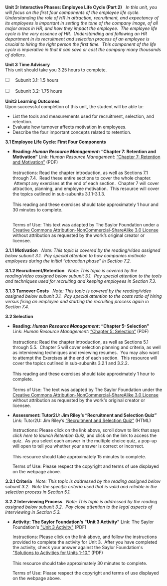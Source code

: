**Unit 3: Interactive Phases: Employee Life Cycle (Part 2)** <span
id="3"></span> 
*In this unit, you will focus on the first four components of the
employee life cycle. Understanding the role of HR in attraction,
recruitment, and expectancy of its employees is important in setting the
tone of the company image, of all major areas in HR, and how they impact
the employee.  The employee life cycle is the very essence of HR. 
Understanding and following an HR department in its recruitment and
selection process of an employee is crucial to hiring the right person
the first time.  This component of the life cycle is imperative in that
it can save or cost the company many thousands of dollars.*

**Unit 3 Time Advisory**  
This unit should take you 3.25 hours to complete.  
  
 <span
style="color: rgb(85, 85, 85); font-family: 'Myriad Pro', 'Gill Sans', 'Gill Sans MT', Calibri, sans-serif; font-size: 16px; line-height: 21px; text-align: left; -webkit-text-size-adjust: none; ">☐
   </span>Subunit 3.1: 1.5 hours  
  
 <span
style="color: rgb(85, 85, 85); font-family: 'Myriad Pro', 'Gill Sans', 'Gill Sans MT', Calibri, sans-serif; font-size: 16px; line-height: 21px; text-align: left; -webkit-text-size-adjust: none; ">☐
   </span>Subunit 3.2: 1.75 hours

**Unit3 Learning Outcomes**  
Upon successful completion of this unit, the student will be able to:  
  
-   List the tools and measurements used for recruitment, selection, and
    retention.
-   Evaluate how turnover affects motivation in employees.
-   Describe the four important concepts related to retention.

**3.1 Employee Life Cycle: First Four Components** <span
id="3.1"></span> 
-   **Reading: *Human Resource Management*: “Chapter 7: Retention and
    Motivation”**
    Link: *Human Resource Management*: [“Chapter 7: Retention and
    Motivation”](http://www.saylor.org/site/textbooks/Human%20Resource%20Management.pdf) (PDF)  
        
     Instructions: Read the chapter introduction, as well as Sections
    7.1 through 7.4.  Read these entire sections to cover the whole
    chapter.  Attempt any exercises at the end of each section.  Chapter
    7 will cover attraction, planning, and employee motivation.  This
    resource will cover the topics outlined in sub-subunits
    3.1.1-3.1.3.  
        
     This reading and these exercises should take approximately 1 hour
    and 30 minutes to complete.  
        

    Terms of Use: This text was adapted by The Saylor Foundation under a
    [Creative Commons Attribution-NonCommercial-ShareAlike 3.0
    License](http://creativecommons.org/licenses/by-nc-sa/3.0/) without
    attribution as requested by the work’s original creator or licensee.

**3.1.1 Motivation** <span id="3.1.1"></span> 
*Note: This topic is covered by the reading/video assigned below subunit
3.1.  Pay special attention to how companies motivate employees during
the initial “attraction phase” in Section 7.2.*

**3.1.2 Recruitment/Retention** <span id="3.1.2"></span> 
*Note: This topic is covered by the reading/video assigned below subunit
3.1.  Pay special attention to the tools and techniques used for
recruiting and keeping employees in Section 7.3.*

**3.1.3 Turnover Costs** <span id="3.1.3"></span> 
*Note: This topic is covered by the reading/video assigned below subunit
3.1.  Pay special attention to the costs ratio of hiring versus firing
an employee and starting the recruiting process again in Section 7.4.*

**3.2 Selection** <span id="3.2"></span> 
-   **Reading: *Human Resource Management*: “Chapter 5: Selection”**
    Link: *Human Resource Management*: [“Chapter 5:
    Selection”](http://www.saylor.org/site/textbooks/Human%20Resource%20Management.pdf) (PDF)  
        
     Instructions: Read the chapter introduction, as well as Sections
    5.1 through 5.5.  Chapter 5 will cover selection planning and
    criteria, as well as interviewing techniques and reviewing resumes. 
    You may also want to attempt the Exercises at the end of each
    section.  This resource will cover the topics outlined in
    sub-subunits 3.2.1 and 3.2.2.  
        
     This reading and these exercises should take approximately 1 hour
    to complete.  
        
     Terms of Use: The text was adapted by The Saylor Foundation under
    the [Creative Commons Attribution-NonCommercial-ShareAlike 3.0
    License](http://creativecommons.org/licenses/by-nc-sa/3.0/) without
    attribution as requested by the work's original creator or
    licensee. 

-   **Assessment: Tutor2U: Jim Riley’s “Recruitment and Selection
    Quiz”**
    Link: Tutor2U: Jim Riley’s [“Recruitment and Selection
    Quiz”](http://tutor2u.net/blog/index.php/business-studies/comments/revision-quiz-recruitment-selection-training/) (HTML)  
      
     Instructions: Please click on the link above, scroll down to link
    that says *click here to launch Retention Quiz*, and click on the
    link to access the quiz.  As you select each answer in the multiple
    choice quiz, a pop-up will open to tell you whether your answer is
    correct or incorrect.  
        
     This resource should take approximately 15 minutes to complete.  
      
     Terms of Use: Please respect the copyright and terms of use
    displayed on the webpage above. 

**3.2.1 Criteria** <span id="3.2.1"></span> 
*Note: This topic is addressed by the reading assigned below subunit
3.2.  Note the specific criteria used that is valid and reliable in the
selection process in Section 5.1.*

**3.2.2 Interviewing Process** <span id="3.2.2"></span> 
*Note: This topic is addressed by the reading assigned below subunit
3.2.  Pay close attention to the legal aspects of interviewing in
Section 5.3.*

-   **Activity: The Saylor Foundation's "Unit 3 Activity"**
    Link: The Saylor Foundation's ["Unit 3
    Activity"](http://www.saylor.org/site/wp-content/uploads/2012/06/PRDV401-HR101-Units-1-10-Activities.pdf) (PDF)  
      
     Instructions: Please click on the link above, and follow the
    instructions provided to complete the activity for Unit 3.  After
    you have completed the activity, check your answer against the
    Saylor Foundation's ["Solutions to Activities for Units
    1-10."](http://www.saylor.org/site/wp-content/uploads/2012/06/PRDV401-HR101-Units-1-10-Activities-Answer-Key.pdf) (PDF)  
        
     This resource should take approximately 30 minutes to complete.  
      
     Terms of Use: Please respect the copyright and terms of use
    displayed on the webpage above. 


